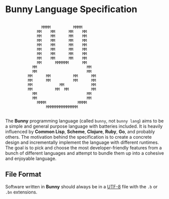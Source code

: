 # Bunny Language Specification

```
                                                  
                MMMM          MMMM                
              MM    MM      MM    MM              
              MM    MM      MM    MM              
              MM    MM      MM    MM              
              MM    MM      MM    MM              
              MM    MM      MM    MM              
              MM    MM      MM    MM              
              MM    MM      MM    MM              
              MM      MMMMMM      MM              
            MM                      MM            
            MM                      MM            
          MM      MM          MM      MM          
          MM      MM          MM      MM          
          MM            MM            MM          
          MM          MM  MM          MM          
            MM                      MM            
            MM                      MM            
              MMMM              MMMM              
                  MMMMMMMMMMMMMM                  
                                                                                                         
```
The **Bunny** programming language (called `bunny`, not `bunny lang`) aims to be a simple and general purpose language with batteries included. It is heavily influenced by **Common Lisp**, **Scheme**, **Clojure**, **Ruby**, **Go**, and probably others. The motivation behind the specification is to create a concrete design and incrementally implement the language with different runtimes. The goal is to pick and choose the most developer-friendly features from a bunch of different languages and attempt to bundle them up into a cohesive and enjoyable language.

## File Format

Software written in **Bunny** should always be in a [UTF-8](https://en.wikipedia.org/wiki/UTF-8) file with the `.b` or `.bn` extensions.
